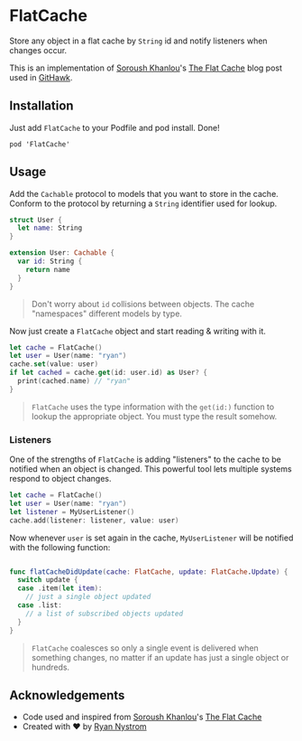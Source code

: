 # FlatCache

Store any object in a flat cache by `String` id and notify listeners when changes occur.

This is an implementation of [Soroush Khanlou](https://twitter.com/khanlou)'s [The Flat Cache](http://khanlou.com/2017/10/the-flat-cache/) blog post used in [GitHawk](http://githawk.com).

## Installation

Just add `FlatCache` to your Podfile and pod install. Done!

```
pod 'FlatCache'
```

## Usage

Add the `Cachable` protocol to models that you want to store in the cache. Conform to the protocol by returning a `String` identifier used for lookup.

```swift
struct User {
  let name: String
}

extension User: Cachable {
  var id: String {
    return name
  }
}
```

> Don't worry about `id` collisions between objects. The cache "namespaces" different models by type.

Now just create a `FlatCache` object and start reading & writing with it.

```swift
let cache = FlatCache()
let user = User(name: "ryan")
cache.set(value: user)
if let cached = cache.get(id: user.id) as User? {
  print(cached.name) // "ryan"
}
```

> `FlatCache` uses the type information with the `get(id:)` function to lookup the appropriate object. You must type the result somehow.

### Listeners

One of the strengths of `FlatCache` is adding "listeners" to the cache to be notified when an object is changed. This powerful tool lets multiple systems respond to object changes.

```swift
let cache = FlatCache()
let user = User(name: "ryan")
let listener = MyUserListener()
cache.add(listener: listener, value: user)
```

Now whenever `user` is set again in the cache, `MyUserListener` will be notified with the following function:

```swift

func flatCacheDidUpdate(cache: FlatCache, update: FlatCache.Update) {
  switch update {
  case .item(let item):
    // just a single object updated
  case .list:
    // a list of subscribed objects updated
  }
}
```

> `FlatCache` coalesces so only a single event is delivered when something changes, no matter if an update has just a single object or hundreds.

## Acknowledgements

- Code used and inspired from [Soroush Khanlou](https://twitter.com/khanlou)'s [The Flat Cache](http://khanlou.com/2017/10/the-flat-cache/)
- Created with ❤️ by [Ryan Nystrom](https://twitter.com/_ryannystrom)
